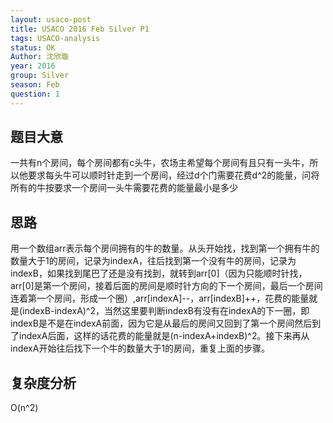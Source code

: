 ```yaml
---
layout: usaco-post
title: USACO 2016 Feb Silver P1
tags: USACO-analysis
status: OK
Author: 沈欣璇
year: 2016
group: Silver
season: Feb
question: 1
---
```


## 题目大意

一共有n个房间，每个房间都有c头牛，农场主希望每个房间有且只有一头牛，所以他要求每头牛可以顺时针走到一个房间，经过d个门需要花费d^2的能量，问将所有的牛按要求一个房间一头牛需要花费的能量最小是多少

## 思路

用一个数组arr表示每个房间拥有的牛的数量。从头开始找，找到第一个拥有牛的数量大于1的房间，记录为indexA，往后找到第一个没有牛的房间，记录为indexB，如果找到尾巴了还是没有找到，就转到arr[0]（因为只能顺时针找，arr[0]是第一个房间，接着后面的房间是顺时针方向的下一个房间，最后一个房间连着第一个房间，形成一个圈）,arr[indexA]--，arr[indexB]++，花费的能量就是(indexB-indexA)\^2，当然这里要判断indexB有没有在indexA的下一圈，即indexB是不是在indexA前面，因为它是从最后的房间又回到了第一个房间然后到了indexA后面，这样的话花费的能量就是(n-indexA+indexB)\^2。接下来再从indexA开始往后找下一个牛的数量大于1的房间，重复上面的步骤。

## 复杂度分析

O(n^2)
